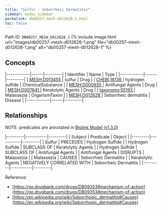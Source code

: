 ```yaml
---
title: "Sulfur - Seborrheic Dermatitis"
sidebar: mydoc_sidebar
permalink: db00257-mesh-d012628-1.html
toc: false 
---
```



Path ID: `DB00257_MESH_D012628_1`
{% include image.html url="images/db00257-mesh-d012628-1.png" file="db00257-mesh-d012628-1.png" alt="db00257-mesh-d012628-1" %}

## Concepts

|------------|------|---------|
| Identifier | Name | Type    |
|------------|------|---------|
| <a href="https://identifiers.org/MESH:D013455">MESH:D013455 </a> | sulfur | Drug |
| <a href="https://identifiers.org/CHEBI:16136">CHEBI:16136 </a> | hydrogen sulfide | ChemicalSubstance |
| <a href="https://identifiers.org/MESH:D000935">MESH:D000935 </a> | Antifungal Agents | Drug |
| <a href="https://identifiers.org/MESH:D007641">MESH:D007641 </a> | Keratolytic Agents | Drug |
| <a href="https://identifiers.org/taxonomy:55193">taxonomy:55193 </a> | Malassezia | OrganismTaxon |
| <a href="https://identifiers.org/MESH:D012628">MESH:D012628 </a> | Seborrheic dermatitis | Disease |
|------------|------|---------|

## Relationships


NOTE: predicates are annotated in <a href="https://github.com/biolink/biolink-model/releases/tag/v1.3.0">Biolink Model (v1.3.0)</a>

|---------|-----------|---------|
| Subject | Predicate | Object  |
|---------|-----------|---------|
| Sulfur | PRECEDES | Hydrogen Sulfide |
| Hydrogen Sulfide | SUBCLASS OF | Keratolytic Agents |
| Hydrogen Sulfide | SUBCLASS OF | Antifungal Agents |
| Antifungal Agents | DISRUPTS | Malassezia |
| Malassezia | CAUSES | Seborrheic Dermatitis |
| Keratolytic Agents | NEGATIVELY CORRELATED WITH | Seborrheic Dermatitis |
|---------|-----------|---------|

Reference: 
  - [https://go.drugbank.com/drugs/DB09353#mechanism-of-action](https://go.drugbank.com/drugs/DB09353#mechanism-of-action)
  - [https://en.wikipedia.org/wiki/Seborrhoeic_dermatitis#Causes](https://en.wikipedia.org/wiki/Seborrhoeic_dermatitis#Causes)
